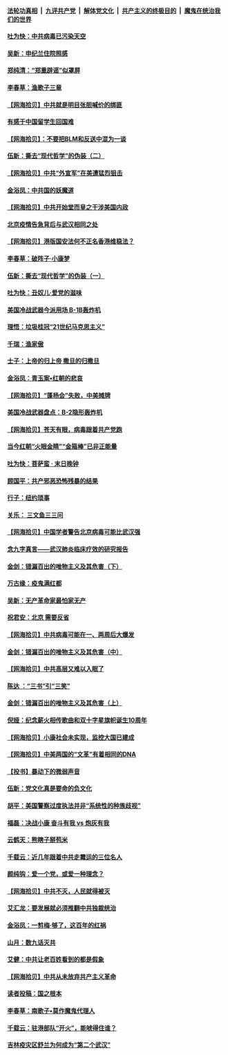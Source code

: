 ####  [法轮功真相](../../../../basic/blob/master/README.md?t=06272131) &nbsp;|&nbsp; [九评共产党](../../../../9ping.md/blob/master/README.md?t=06272131) &nbsp;|&nbsp; [解体党文化](../../../../jtdwh.md/blob/master/README.md?t=06272131)  &nbsp;|&nbsp; [共产主义的终极目的](../../../../gczydzjmd.md/blob/master/README.md?t=06272131) &nbsp;|&nbsp; [魔鬼在统治我们的世界](../../../../mgztzwmdsj.md/blob/master/README.md?t=06272131) 

#### [吐为快：中共病毒已污染天空](../pages/nsc993/n12215786.md?t=06272131) 

#### [吴新：申纪兰住院照感](../pages/nsc993/n12215730.md?t=06272131) 

#### [郑纯清：“郑重辟谣”似罩屏](../pages/nsc993/n12215700.md?t=06272131) 

#### [李春草：渔歌子三章](../pages/nsc993/n12215653.md?t=06272131) 

#### [【网海拾贝】中共就是明目张胆喊价的绑匪](../pages/nsc993/n12215381.md?t=06272131) 

#### [有感于中国留学生回国难](../pages/nsc993/n12212960.md?t=06272131) 

#### [【网海拾贝】：不要把BLM和反送中混为一谈](../pages/nsc993/n12213076.md?t=06272131) 

#### [伍新：撕去“现代哲学”的伪装（二）](../pages/nsc993/n12211310.md?t=06272131) 

#### [【网海拾贝】中共“外宣军”在美遭猛烈狙击](../pages/nsc993/n12211190.md?t=06272131) 

#### [金浴凤：中共国的妖魔道](../pages/nsc993/n12208163.md?t=06272131) 

#### [【网海拾贝】中共开始堂而皇之干涉美国内政](../pages/nsc993/n12205646.md?t=06272131) 

#### [北京疫情告急背后与武汉相同之处](../pages/nsc993/n12201610.md?t=06272131) 

#### [【网海拾贝】港版国安法何不正名香港维稳法？](../pages/nsc993/n12203675.md?t=06272131) 

#### [李春草：破阵子·小康梦](../pages/nsc993/n12202996.md?t=06272131) 

#### [伍新：撕去“现代哲学”的伪装（一）](../pages/nsc993/n12202666.md?t=06272131) 

#### [吐为快：丑奴儿·爱党的滋味](../pages/nsc993/n12202630.md?t=06272131) 

#### [美国冷战武器今派用场 B-1B轰炸机](../pages/nsc993/n12202368.md?t=06272131) 

#### [理悟：垃圾桂冠“21世纪马克思主义”](../pages/nsc993/n12201220.md?t=06272131) 

#### [千瑞：渔家傲](../pages/nsc993/n12201174.md?t=06272131) 

#### [士子：上帝的归上帝 撒旦的归撒旦](../pages/nsc993/n12199902.md?t=06272131) 

#### [金浴凤：青玉案•红朝的悲哀](../pages/nsc993/n12199650.md?t=06272131) 

#### [【网海拾贝】“蓬杨会”失败，中美摊牌](../pages/nsc993/n12199598.md?t=06272131) 

#### [美国冷战武器盘点：B-2隐形轰炸机](../pages/nsc993/n12199226.md?t=06272131) 

#### [【网海拾贝】苍天有眼，病毒跟着共产党跑](../pages/nsc993/n12197648.md?t=06272131) 

#### [当今红朝“火眼金睛”“金箍棒”已非正能量](../pages/nsc993/n12196834.md?t=06272131) 

#### [吐为快：菩萨蛮 · 末日晚钟](../pages/nsc993/n12196689.md?t=06272131) 

#### [顾国平：共产邪恶恐怖残暴的结果](../pages/nsc993/n12195238.md?t=06272131) 

#### [行子：纽约琐事](../pages/nsc993/n12194752.md?t=06272131) 

#### [关乐： 三文鱼三三问](../pages/nsc993/n12194626.md?t=06272131) 

#### [【网海拾贝】中国学者警告北京病毒可能比武汉强](../pages/nsc993/n12193964.md?t=06272131) 

#### [念九字真言——武汉肺炎临床疗效的研究报告](../pages/nsc993/n12190804.md?t=06272131) 

#### [金剑：错漏百出的唯物主义及其危害（下）](../pages/nsc993/n12191909.md?t=06272131) 

#### [万古缘：疫鬼满红都](../pages/nsc993/n12191847.md?t=06272131) 

#### [吴新：无产革命家最怕家无产](../pages/nsc993/n12191806.md?t=06272131) 

#### [祝君安：北京 需要反省](../pages/nsc993/n12191766.md?t=06272131) 

#### [【网海拾贝】中共病毒可能在一、两周后大爆发](../pages/nsc993/n12190517.md?t=06272131) 

#### [金剑：错漏百出的唯物主义及其危害（中）](../pages/nsc993/n12188778.md?t=06272131) 

#### [【网海拾贝】中共高层又难以入眠了](../pages/nsc993/n12188425.md?t=06272131) 

#### [陈达 ：“三书”引“三笑”](../pages/nsc993/n12187929.md?t=06272131) 

#### [金剑：错漏百出的唯物主义及其危害（上）](../pages/nsc993/n12186502.md?t=06272131) 

#### [倪娅：纪念薪火相传歌曲和双十字星旗帜诞生10周年](../pages/nsc993/n12186439.md?t=06272131) 

#### [【网海拾贝】小康社会未实现，监控大国已建成](../pages/nsc993/n12185468.md?t=06272131) 

#### [【网海拾贝】中美两国的“文革”有着相同的DNA](../pages/nsc993/n12184487.md?t=06272131) 

#### [【投书】暴动下的微弱声音](../pages/nsc993/n12183493.md?t=06272131) 

#### [伍新：党文化真是要命的负文化](../pages/nsc993/n12182742.md?t=06272131) 

#### [胡平：美国警察过度执法并非“系统性的种族歧视”](../pages/nsc993/n12182713.md?t=06272131) 

#### [福磊：决战小康 奋斗有我 vs 炮灰有我](../pages/nsc993/n12182693.md?t=06272131) 

#### [云鹤天：熊瞎子掰苞米](../pages/nsc993/n12182680.md?t=06272131) 

#### [千载云：近几年跟着中共走霉运的三位名人](../pages/nsc993/n12182649.md?t=06272131) 

#### [颜纯钩：爱一个党，或爱一种理念？](../pages/nsc993/n12182640.md?t=06272131) 

#### [【网海拾贝】中共不灭，人民就得被灭](../pages/nsc993/n12180698.md?t=06272131) 

#### [艾汇龙：要发展就必须推翻中共独裁统治](../pages/nsc993/n12180647.md?t=06272131) 

#### [金浴凤：一剪梅·够了，这百年的红祸](../pages/nsc993/n12180002.md?t=06272131) 

#### [山月：数九话灭共](../pages/nsc993/n12179940.md?t=06272131) 

#### [艾健：中共让老百姓看到的都是假象](../pages/nsc993/n12179778.md?t=06272131) 

#### [【网海拾贝】中共从未放弃共产主义革命](../pages/nsc993/n12176687.md?t=06272131) 

#### [读者投稿：国之根本](../pages/nsc993/n12176662.md?t=06272131) 

#### [李春草：南歌子•莫作魔鬼代理人](../pages/nsc993/n12176610.md?t=06272131) 

#### [千载云：驻港部队“开火”，能唬得住谁？](../pages/nsc993/n12176028.md?t=06272131) 

#### [吉林疫灾区舒兰为何成为“第二个武汉”](../pages/nsc993/n12172816.md?t=06272131) 

